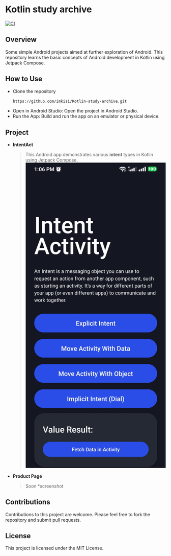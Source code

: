 # Kotlin study archive

[![CI](https://github.com/imkisi/Kotlin-study-archive/actions/workflows/blank.yml/badge.svg)](https://github.com/imkisi/Kotlin-study-archive/actions/workflows/blank.yml)

## Overview
Some simple Android projects aimed at further exploration of Android. This repository learns the basic concepts of Android development in Kotlin using Jetpack Compose.

## How to Use
* Clone the repository
	```sh
	https://github.com/imkisi/Kotlin-study-archive.git
	```
* Open in Android Studio: Open the project in Android Studio.
* Run the App: Build and run the app on an emulator or physical device.

## Project

- **IntentAct**
	> This Android app demonstrates various **intent** types in Kotlin using Jetpack Compose.
	> ![preview intent](/Screenshot/intentact.jpg "IntentAct")
- **Product Page**
	> Soon
	> *screenshot

## Contributions
Contributions to this project are welcome. Please feel free to fork the repository and submit pull requests.

## License

This project is licensed under the MIT License.
